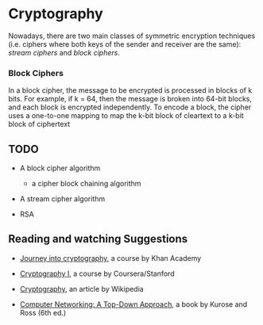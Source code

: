 # Cryptography

Nowadays, there are two main classes of symmetric encryption techniques (i.e. ciphers where both keys of the sender and receiver are the same): _stream ciphers_ and _block ciphers_.

### Block Ciphers

In a block cipher, the message to be encrypted is processed in blocks of k bits. For example, if k = 64, then the message is broken into 64-bit blocks, and each block is encrypted independently. To encode a block, the cipher uses a one-to-one mapping to map the k-bit block of cleartext to a k-bit block of ciphertext


## TODO

- A block cipher algorithm
    - a cipher block chaining algorithm
- A stream cipher algorithm

- RSA


## Reading and watching Suggestions

- [Journey into cryptography](https://www.khanacademy.org/computing/computer-science/cryptography), a course by Khan Academy

- [Cryptography I](https://www.coursera.org/course/crypto), a course by Coursera/Stanford

- [Cryptography](https://en.wikipedia.org/wiki/Cryptography), an article by Wikipedia

- [Computer Networking: A Top-Down Approach](http://www.amazon.com/Computer-Networking-Top-Down-Approach-Edition/dp/0132856204), a book by Kurose and Ross (6th ed.)

